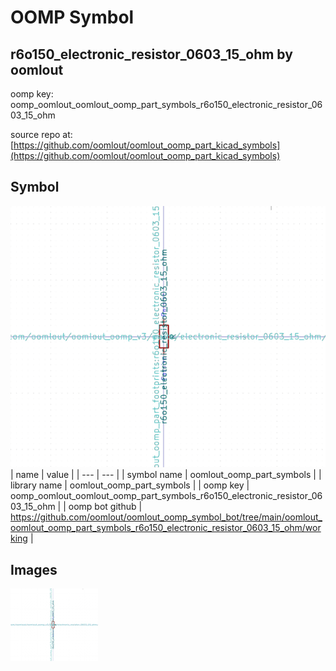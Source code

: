 # OOMP Symbol  
## r6o150_electronic_resistor_0603_15_ohm  by oomlout  
  
oomp key: oomp_oomlout_oomlout_oomp_part_symbols_r6o150_electronic_resistor_0603_15_ohm  
  
source repo at: [https://github.com/oomlout/oomlout_oomp_part_kicad_symbols](https://github.com/oomlout/oomlout_oomp_part_kicad_symbols)  
## Symbol  
  
[![working.png](working_600.png)](working.png)  
| name | value | 
| --- | --- | 
| symbol name | oomlout_oomp_part_symbols | 
| library name | oomlout_oomp_part_symbols | 
| oomp key | oomp_oomlout_oomlout_oomp_part_symbols_r6o150_electronic_resistor_0603_15_ohm | 
| oomp bot github | https://github.com/oomlout/oomlout_oomp_symbol_bot/tree/main/oomlout_oomlout_oomp_part_symbols_r6o150_electronic_resistor_0603_15_ohm/working | 
## Images  
  
[![working.png](working_140.png)](working.png)  
